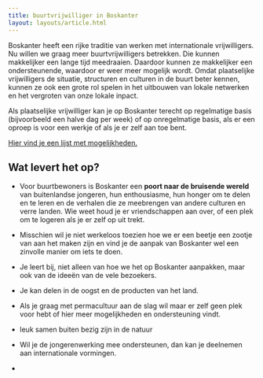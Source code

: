 ```yaml
---
title: buurtvrijwilliger in Boskanter
layout: layouts/article.html
---
```

Boskanter heeft een rijke traditie van werken met internationale vrijwilligers. Nu willen we graag meer buurtvrijwilligers betrekken. Die kunnen makkelijker een lange tijd meedraaien. Daardoor kunnen ze makkelijker een ondersteunende, waardoor er weer meer mogelijk wordt. Omdat plaatselijke vrijwilligers de situatie, structuren en culturen in de buurt beter kennen, kunnen ze ook een grote rol spelen in het uitbouwen van lokale netwerken en het vergroten van onze lokale inpact.

Als plaatselijke vrijwilliger kan je op Boskanter terecht op regelmatige basis (bijvoorbeeld een halve dag per week) of op onregelmatige basis, als er een oproep is voor een werkje of als je er zelf aan toe bent.

[Hier vind je een lijst met mogelijkheden.](/volunteer/work)

## Wat levert het op?
- Voor buurtbewoners is Boskanter een **poort naar de bruisende wereld** van buitenlandse jongeren, hun enthousiasme, hun honger om te delen en te leren en de verhalen die ze meebrengen van andere culturen en verre landen. Wie weet houd je er vriendschappen aan over, of een plek om te logeren als je er zelf op uit trekt.
- Misschien wil je niet werkeloos toezien hoe we er een beetje een zootje van aan het maken zijn en vind je de aanpak van Boskanter wel een zinvolle manier om iets te doen.
- Je leert bij, niet alleen van hoe we het op Boskanter aanpakken, maar ook van de ideeën van de vele bezoekers.
- Je kan delen in de oogst en de producten van het land.
- Als je graag met permacultuur aan de slag wil maar er zelf geen plek voor hebt of hier meer mogelijkheden en ondersteuning vindt.
- leuk samen buiten bezig zijn in de natuur
- Wil je de jongerenwerking mee ondersteunen, dan kan je deelnemen aan internationale vormingen.

- 
